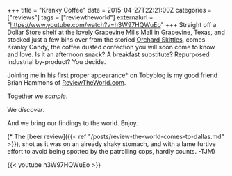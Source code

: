 +++
title = "Kranky Coffee"
date = 2015-04-27T22:21:00Z
categories = ["reviews"]
tags = ["reviewtheworld"]
externalurl = "https://www.youtube.com/watch?v=h3W97HQWuEo"
+++
Straight off a Dollar Store shelf at the lovely Grapevine Mills Mall in Grapevine, Texas, and stocked just a few bins over from the storied [Orchard Skittles](http://www.reviewtheworld.com/2015/04/skittles-four-ways.html), comes Kranky Candy, the coffee dusted confection you will soon come to know and love. Is it an afternoon snack? A breakfast substitute? Repurposed industrial by-product? You decide.

Joining me in his first proper appearance* on Tobyblog is my good friend Brian Hammons of [ReviewTheWorld.com](http://reviewtheworld.com/).

Together we *sample*.

We *discover*.

And we bring our findings to the world. Enjoy.

(* The [beer review]({{< ref "/posts/review-the-world-comes-to-dallas.md" >}}), shot as it was on an already shaky stomach, and with a lame furtive effort to avoid being spotted by the patrolling cops, hardly counts. -TJM)

{{< youtube h3W97HQWuEo >}}